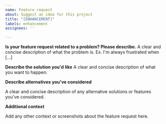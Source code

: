 ```yaml
---
name: Feature request
about: Suggest an idea for this project
title: "[ENHANCEMENT]"
labels: enhancement
assignees: ''

---
```


<!-- This is intended for enhancements which are actionable (i.e. we have some idea of how to implement them). If you're not sure that this is actionable you might want to add it in https://github.com/lovelace-ed/lovelace/discussions/categories/ideas rather than on the issue tracker -->
<!-- note that items enclosed by HTML comments (like this one) won't show up (i.e. you don't have to delete them) -->
**Is your feature request related to a problem? Please describe.**
A clear and concise description of what the problem is. Ex. I'm always frustrated when [...]

**Describe the solution you'd like**
A clear and concise description of what you want to happen.

**Describe alternatives you've considered**
<!-- [completely optional – this is just here because it's useful as a section to have sometimes, but don't feel obligated to fill it in] -->
A clear and concise description of any alternative solutions or features you've considered.

**Additional context**
<!-- [also completely optional (for reasoning see the previous heading)] -->
Add any other context or screenshots about the feature request here.
<!-- [please make sure you don't share anything compromising in your screenshots!] -->
